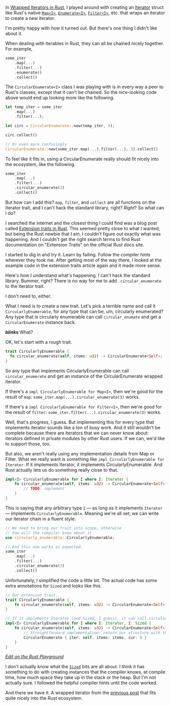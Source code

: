 In [Wrapped Iterators in Rust][wrappediterators], I played around with creating
an [Iterator][iterators] struct like Rust's native [`Map<I>`][rustmap],
[`Enumerate<I>`][rustenumerate], [`Filter<I>`][rustfilter], etc. that wraps an
iterator to create a new iterator.

I'm pretty happy with how it turned out. But there's one thing I didn't like
about it.

When dealing with iterables in Rust, they can all be chained nicely together.
For example,

```rust
some_iter
    .map(...)
    .filter(...)
    .enumerate()
    .collect()
```

The `CircularEnumerate<I>` class I was playing with is in every way a peer to
Rust's classes, except that it can't be chained. So the nice-looking code above
would end up looking more like the following.

```rust
let temp_iter = some_iter
    .map(...)
    .filter(...);

let circ = CircularEnumerate::new(temp_iter, 3);

circ.collect()

// Or even more confusingly
CircularEnumerate::new(some_iter.map(...).filter(...), 3).collect()
```

To feel like it fits in, using a CircularEnumerate really should fit nicely
into the ecosystem, like the following.

```rust
some_iter
    .map(...)
    .filter(...)
    .circular_enumerate(3)
    .collect()
```

But how can I add this? `map`, `filter`, and `collect` are all functions on the
Iterator trait, and I can't hack the standard library, right? *Right*? So what
can I do?

I searched the internet and the closest thing I could find was a blog post
called [Extension traits in Rust][extensiontraits]. This seemed pretty close to
what I wanted, but being the Rust newbie that I am, I couldn't figure out
exactly what was happening. And I couldn't get the right search terms to find
Rust documentation on "Extension Traits" on the official Rust docs site.

I started to dig in and try it. Learn by failing. Follow the compiler hints
wherever they took me. After getting most of the way there, I looked at the
example code in the extension traits article again and it made more sense.

Here's how I understand what's happening. I can't hack the standard library.
Bummer, right? There is no way for me to add `.circular_enumerate` to
the Iterator trait.

I don't need to, either.

What I need is to create a new trait. Let's pick a terrible name and call it
`CircularlyEnumerable`, for any type that can be, um, circularly enumerated?
Any type that is circularly enumerable can call `circular_enumate` and get a
`CircularEnumerate` instance back.

***blinks*** What?

OK, let's start with a rough trait.

```rust
trait CircularlyEnumerable {
  fn circular_enumerate(self, items: u32) -> CircularEnumerate<Self>;
}
```

So any type that implements CircularlyEnumerable can call `circular_enumerate`
and get an instance of the CircularEnumerate wrapped iterator.

If there's a `impl CircularlyEnumerable for Map<I>`, then we're good for the
result of `map`: `some_iter.map(...).circular_enumerate(3)` works.

If there's a `impl CircularlyEnumerable for Filter<I>`, then we're good for the
result of `filter`: `some_iter.filter(...).circular_enumerate(3)` works.

Well, that's progress, I guess. But implementing this for every type that
implements iterator sounds like a ton of busy work. And it still wouldn't be
complete because there are iterators that we can never know about: iterators
defined in private modules by other Rust users. If we can, we'd like to support
those, too.

But also, we aren't really using any implementation details from Map or Filter.
What we really want is something like `impl CircularlyEnumerable for Iterator`.
If it implements Iterator, it implements CircularlyEnumerable. And Rust
actually lets us do something really close to that.

```rust
impl<I> CircularlyEnumerable for I where I: Iterator {
    fn circular_enumerate(self, items: u32) -> CircularEnumerate<Self> {
        // TODO: implement
    }
}
```

This is saying that any arbitrary type `I` — as long as it implements
`Iterator` — implements `CircularlyEnumerable`. Meaning we're all set; we can
write our iterator chain in a fluent style.

```rust
// We need to bring our trait into scope, otherwise
// how will the compiler know about it
use circularly_enumerable::CircularlyEnumerable;

// And this now works as expected.
some_iter
    .map(...)
    .filter(...)
    .circular_enumerate(3)
    .collect()
```

Unfortunately, I simplified the code a little bit. The actual code has some
extra annotations for `Sized` and looks like this.

```rust
// Our extension trait.
trait CircularlyEnumerable {
    fn circular_enumerate(self, items: u32) -> CircularEnumerate<Self> where Self: Sized;
}

// If it implements Iterator (and Sized, I guess), it can call circular_enumerate.
impl<I> CircularlyEnumerable for I where I: Iterator, I: Sized {
    fn circular_enumerate(self, items: u32) -> CircularEnumerate<Self> where Self: Sized {
        // Straightforward implementation: return our structure with the values filled in.
        CircularEnumerate { iter: self, items: items, cur: 0 }
    }
}
```

[_Edit on the Rust Playground_][example2]

I don't actually know what the [`Sized`][rustsized] bits are all about. I
*think* it has something to do with creating instances that the compiler knows,
at compile time, how much space they take up in the stack or the heap. But I'm
not actually sure. I followed the helpful compiler hints until the code worked.

And there we have it. A wrapped iterator from the [previous
post][wrappediterators] that fits quite nicely into the Rust ecosystem.

[wrappediterators]: /wrapped-iterators-in-rust
[extensiontraits]: http://xion.io/post/code/rust-extension-traits.html
[rustmap]: https://doc.rust-lang.org/std/iter/struct.Map.html
[rustenumerate]: https://doc.rust-lang.org/std/iter/struct.Enumerate.html
[rustfilter]: https://doc.rust-lang.org/std/iter/struct.Filter.html
[rustsized]: https://doc.rust-lang.org/std/marker/trait.Sized.html
[iterators]: https://doc.rust-lang.org/std/iter/trait.Iterator.html
[example2]: https://play.rust-lang.org/?gist=23a9b200c330dae82fe36680a728c756&version=stable
